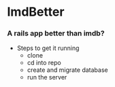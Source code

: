 # ImdBetter
### A rails app better than imdb?

- Steps to get it running
  - clone
  - cd into repo
  - create and migrate database
  - run the server
